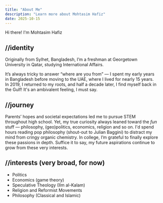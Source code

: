 ```yaml
---
title: "About Me"
description: "Learn more about Mohtasim Hafiz"
date: 2025-10-15
---
```



Hi there! I'm Mohtasim Hafiz

## //identity

Originally from Sylhet, Bangladesh, I’m a freshman at Georgetown University in Qatar, studying International Affairs.

It’s always tricky to answer “where are you from” — I spent my early years in Bangladesh before moving to the UAE, where I lived for nearly 15 years. In 2019, I returned to my roots, and half a decade later, I find myself back in the Gulf! It's an ambivalent feeling, I must say. 

## //journey

Parents’ hopes and societal expectations led me to pursue STEM throughout high school. Yet, my true curiosity always leaned toward the *fun* stuff — philosophy, (geo)politics, economics, religion and so on. I'd spend hours reading pop philosophy (shout-out to Julian Baggini) to distract my mind from cringy organic chemistry. In college, I’m grateful to finally explore these passions in depth. Suffice it to say, my future aspirations continue to grow from these very interests.


## //interests (very broad, for now)    

- Politics
- Economics (game theory)
- Speculative Theology (Ilm al-Kalam)
- Religion and Reformist Movements
- Philosophy (Classical and Islamic)


